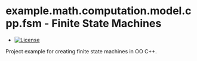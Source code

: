 # example.math.computation.model.cpp.fsm - Finite State Machines
* [![License](https://img.shields.io/github/license/TobiasBriones/example.math.computation.model.cpp.fsm)](https://github.com/TobiasBriones/example.math.computation.model.cpp.fsm/)

Project example for creating finite state machines in OO C++.
